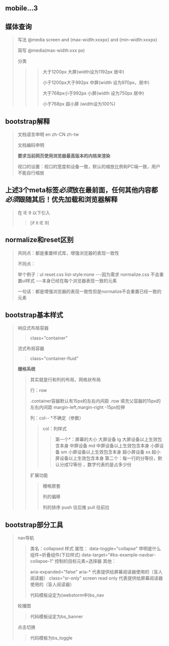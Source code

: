 ## mobile...3

## 媒体查询

>  写法   @media screen and (max-width:xxxpx) and (min-width:xxxpx)
>
> 简写   @media(max-width:xxx px)
>
> 分类
>
> > > 大于1200px   大屏(width设为1192px 居中)
> > >
> > > 小于1200px大于992px  中屏(width 设为970px，居中)
> > >
> > > 大于768px小于992px    小屏(width 设为750px 居中)
> > >
> > > 小于768px    超小屏  (width设为100%)

## bootstrap解释

> 文档语言申明  en  zh-CN  zh-tw 
>
> > <html lang="zh-CN">
>
> 文档编码申明
>
> > <meta charset="utf-8">
>
> **要求当前网页使用浏览器最高版本的内核来渲染**
>
> >  <meta http-equiv="X-UA-Compatible" content="IE=edge">
>
> 视口的设置：视口的宽度和设备一致，默认的缩放比例和PC端一致，用户不能自行缩放
>
> > <meta name="viewport" content="width=device-width, initial-scale=1, user-scalable=0">

## 上述3个meta标签*必须*放在最前面，任何其他内容都*必须*跟随其后！优先加载和浏览器解释 

> 在 IE 9 以下引入
>
> > [if lt IE 9]

## normalize和reset区别

> 共同点：都是重置样式库，增强浏览器的表现一致性
>
> 不同点：
>
> 举个例子：ul
> reset.css   list-style:none ---因为需求
> normalize.css 不会重置ul样式 ---本身已经在每个浏览器表现一致的元素
>
> 一句话：都是增强浏览器的表现一致性但是normalize不会重置已经一致的元素

## bootstrap基本样式

> 响应式布局容器
>
> > class="container"
>
> 流式布局容器
>
> > class="container-fluid"
>
> **栅格系统**
>
> > 其实就是行和列的布局，网格状布局
> >
> > 行：row
> >
> > .container容器默认有15px的左右内间距  .row 填充父容器的15px的左右内间距   margin-left,margin-right -15px拉伸
> >
> > 列：col-*-*  *不确定（参数）
> >
> > > col：列样式
> > >
> > > > 第一个*：屏幕的大小
> > > > 大屏设备     lg   大屏设备以上生效包含本身
> > > > 中屏设备     md   中屏设备以上生效包含本身
> > > > 小屏设备     sm   小屏设备以上生效包含本身
> > > > 超小屏设备   xs   超小屏设备以上生效包含本身
> > > > 第二个：每一行的分等份，默认分成12等份 ，数字代表的是占多少份
> >
> > 扩展功能
> >
> > > 栅格嵌套
> > >
> > > >  <div class="col-xs-4">
> > > >             <div class="row">
> > > >                 <div class="col-xs-6"></div>
> > > >                 <div class="col-xs-6"></div>
> > > >             </div>
> > > >  </div> 
> > >
> > > 列的偏移
> > >
> > > > <div class="col-xs-4">
> > > >             <div class="row">
> > > >                 <div class="col-xs-3"></div>
> > > >                 <div class="col-xs-6 col-xs-offset-1"></div>
> > > >             </div>
> > > >         </div>
> > >
> > > 列的排序         push 往后推        pull 往前拉
> > >
> > > > <div class="col-xs-4">
> > > >             <div class="row">
> > > >                 <div class="col-xs-3 col-xs-push-9"></div>
> > > >                 <div class="col-xs-9 col-xs-pull-3"></div>
> > > >             </div>
> > > >    </div>

## bootstrap部分工具

> nav导航
>
> > 类名：collapsed  样式
> > 属性：
> > data-toggle="collapse"  申明是什么组件=折叠组件(下拉样式)
> > data-target="#bs-example-navbar-collapse-1" 控制的目标元素=选择器
> > 其他：
> >
> > aria-expanded="false"  aria-* 代表提供给屏幕阅读器使用的（盲人阅读器）
> > class="sr-only" screen read only  代表提供给屏幕阅读器使用的（盲人阅读器）
> >
> > 代码模板设定为(webstorm中)bs_nav
>
> 轮播图
>
> > 代码模板设定为bs_banner
>
> 点击切换
>
> > 代码模板为bs_toggle

